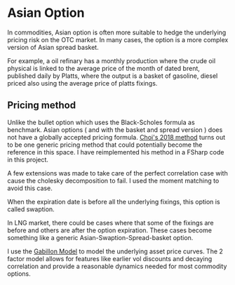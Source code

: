 # Asian Option

In commodities, Asian option is often more suitable to hedge the underlying pricing risk on the OTC market. 
In many cases, the option is a more complex version of Asian spread basket.

For example, a oil refinary has a monthly production where the crude oil physical is linked to the average price of the month of dated brent, 
published daily by Platts, where the output is a basket of gasoline, diesel priced also using the average price of platts fixings.  

## Pricing method

Unlike the bullet option which uses the Black-Scholes formula as benchmark. Asian options ( and with the basket and spread version ) does not 
have a globally accepted pricing formula. [Choi's 2018 method](https://github.com/PyFE/SumBSM-R) turns out to be one generic pricing method that could potentially become the reference
in this space. I have reimplemented his method in a FSharp code in this project. 

A few extensions was made to take care of the perfect correlation case with cause the cholesky decomposition to fail. I used the moment matching to avoid this case. 

When the expiration date is before all the underlying fixings, this option is called swaption. 

In LNG market, there could be cases where that some of the fixings are before and others are after the option expiration. These cases become something
like a generic Asian-Swaption-Spread-basket option.

I use the [Gabillon Model](Gabillon.html) to model the underlying asset price curves. The 2 factor model allows for features like earlier vol discounts and decaying correlation and provide a reasonable dynamics needed for most commodity options.   
